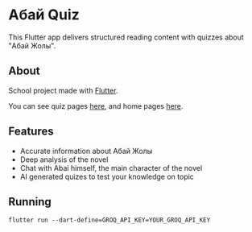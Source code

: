 # Абай Quiz
This Flutter app delivers structured reading content with quizzes about "Абай Жолы".

## About
School project made with [Flutter](https://docs.flutter.dev/).

You can see quiz pages [here](https://github.com/Qonus/abai_quiz/tree/main/assets/main), and home pages [here](https://github.com/Qonus/abai_quiz/tree/main/assets/analysis).

## Features 
- Accurate information about Абай Жолы
- Deep analysis of the novel
- Chat with Abai himself, the main character of the novel
- AI generated quizes to test your knowledge on topic

## Running
```
flutter run --dart-define=GROQ_API_KEY=YOUR_GROQ_API_KEY
```
